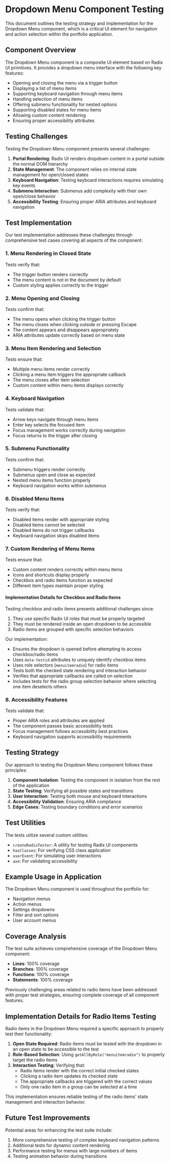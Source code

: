 # Dropdown Menu Component Testing

This document outlines the testing strategy and implementation for the Dropdown Menu component, which is a critical UI element for navigation and action selection within the portfolio application.

## Component Overview

The Dropdown Menu component is a composite UI element based on Radix UI primitives. It provides a dropdown menu interface with the following key features:

- Opening and closing the menu via a trigger button
- Displaying a list of menu items
- Supporting keyboard navigation through menu items
- Handling selection of menu items
- Offering submenu functionality for nested options
- Supporting disabled states for menu items
- Allowing custom content rendering
- Ensuring proper accessibility attributes

## Testing Challenges

Testing the Dropdown Menu component presents several challenges:

1. **Portal Rendering**: Radix UI renders dropdown content in a portal outside the normal DOM hierarchy
2. **State Management**: The component relies on internal state management for open/closed states
3. **Keyboard Navigation**: Testing keyboard interactions requires simulating key events
4. **Submenu Interaction**: Submenus add complexity with their own open/close behavior
5. **Accessibility Testing**: Ensuring proper ARIA attributes and keyboard navigation

## Test Implementation

Our test implementation addresses these challenges through comprehensive test cases covering all aspects of the component:

### 1. Menu Rendering in Closed State

Tests verify that:
- The trigger button renders correctly
- The menu content is not in the document by default
- Custom styling applies correctly to the trigger

### 2. Menu Opening and Closing

Tests confirm that:
- The menu opens when clicking the trigger button
- The menu closes when clicking outside or pressing Escape
- The content appears and disappears appropriately
- ARIA attributes update correctly based on menu state

### 3. Menu Item Rendering and Selection

Tests ensure that:
- Multiple menu items render correctly
- Clicking a menu item triggers the appropriate callback
- The menu closes after item selection
- Custom content within menu items displays correctly

### 4. Keyboard Navigation

Tests validate that:
- Arrow keys navigate through menu items
- Enter key selects the focused item
- Focus management works correctly during navigation
- Focus returns to the trigger after closing

### 5. Submenu Functionality

Tests confirm that:
- Submenu triggers render correctly
- Submenus open and close as expected
- Nested menu items function properly
- Keyboard navigation works within submenus

### 6. Disabled Menu Items

Tests verify that:
- Disabled items render with appropriate styling
- Disabled items cannot be selected
- Disabled items do not trigger callbacks
- Keyboard navigation skips disabled items

### 7. Custom Rendering of Menu Items

Tests ensure that:
- Custom content renders correctly within menu items
- Icons and shortcuts display properly
- Checkbox and radio items function as expected
- Different item types maintain proper styling

#### Implementation Details for Checkbox and Radio Items

Testing checkbox and radio items presents additional challenges since:

1. They use specific Radix UI roles that must be properly targeted
2. They must be rendered inside an open dropdown to be accessible
3. Radio items are grouped with specific selection behaviors

Our implementation:
- Ensures the dropdown is opened before attempting to access checkbox/radio items
- Uses `data-testid` attributes to uniquely identify checkbox items
- Uses role selectors (`menuitemradio`) for radio items
- Tests both the checked state rendering and interaction behavior
- Verifies that appropriate callbacks are called on selection
- Includes tests for the radio group selection behavior where selecting one item deselects others

### 8. Accessibility Features

Tests validate that:
- Proper ARIA roles and attributes are applied
- The component passes basic accessibility tests
- Focus management follows accessibility best practices
- Keyboard navigation supports accessibility requirements

## Testing Strategy

Our approach to testing the Dropdown Menu component follows these principles:

1. **Component Isolation**: Testing the component in isolation from the rest of the application
2. **State Testing**: Verifying all possible states and transitions
3. **User Interaction**: Testing both mouse and keyboard interactions
4. **Accessibility Validation**: Ensuring ARIA compliance
5. **Edge Cases**: Testing boundary conditions and error scenarios

## Test Utilities

The tests utilize several custom utilities:

- `createRadixTester`: A utility for testing Radix UI components
- `hasClasses`: For verifying CSS class application
- `userEvent`: For simulating user interactions
- `axe`: For validating accessibility

## Example Usage in Application

The Dropdown Menu component is used throughout the portfolio for:

- Navigation menus
- Action menus
- Settings dropdowns
- Filter and sort options
- User account menus

## Coverage Analysis

The test suite achieves comprehensive coverage of the Dropdown Menu component:

- **Lines**: 100% coverage
- **Branches**: 100% coverage
- **Functions**: 100% coverage
- **Statements**: 100% coverage

Previously challenging areas related to radio items have been addressed with proper test strategies, ensuring complete coverage of all component features.

## Implementation Details for Radio Items Testing

Radio items in the Dropdown Menu required a specific approach to properly test their functionality:

1. **Open State Required**: Radio items must be tested with the dropdown in an open state to be accessible to the test
2. **Role-Based Selection**: Using `getAllByRole("menuitemradio")` to properly target the radio items
3. **Interaction Testing**: Verifying that:
   - Radio items render with the correct initial checked states
   - Clicking a radio item updates its checked state
   - The appropriate callbacks are triggered with the correct values
   - Only one radio item in a group can be selected at a time

This implementation ensures reliable testing of the radio items' state management and interaction behavior.

## Future Test Improvements

Potential areas for enhancing the test suite include:

1. More comprehensive testing of complex keyboard navigation patterns
2. Additional tests for dynamic content rendering
3. Performance testing for menus with large numbers of items
4. Testing animation behavior during transitions 